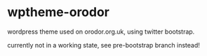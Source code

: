 wptheme-orodor
==============

wordpress theme used on orodor.org.uk, using twitter bootstrap.

currently not in a working state, see pre-bootstrap branch instead!
